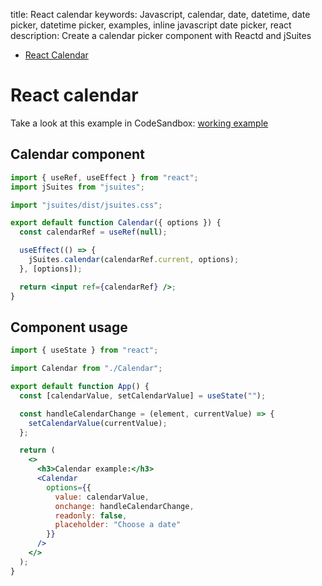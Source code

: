 title: React calendar
keywords: Javascript, calendar, date, datetime, date picker, datetime picker, examples, inline javascript date picker, react
description: Create a calendar picker component with Reactd and jSuites

* [React Calendar](/docs/v4/javascript-calendar)

React calendar
==============

Take a look at this example in CodeSandbox: [working example](https://codesandbox.io/s/jsuites-calendar-with-react-sbbq8)

Calendar component
------------------

```jsx
import { useRef, useEffect } from "react";
import jSuites from "jsuites";

import "jsuites/dist/jsuites.css";

export default function Calendar({ options }) {
  const calendarRef = useRef(null);

  useEffect(() => {
    jSuites.calendar(calendarRef.current, options);
  }, [options]);

  return <input ref={calendarRef} />;
}
```

Component usage
---------------

```jsx
import { useState } from "react";

import Calendar from "./Calendar";

export default function App() {
  const [calendarValue, setCalendarValue] = useState("");

  const handleCalendarChange = (element, currentValue) => {
    setCalendarValue(currentValue);
  };

  return (
    <>
      <h3>Calendar example:</h3>
      <Calendar
        options={{
          value: calendarValue,
          onchange: handleCalendarChange,
          readonly: false,
          placeholder: "Choose a date"
        }}
      />
    </>
  );
}
```
